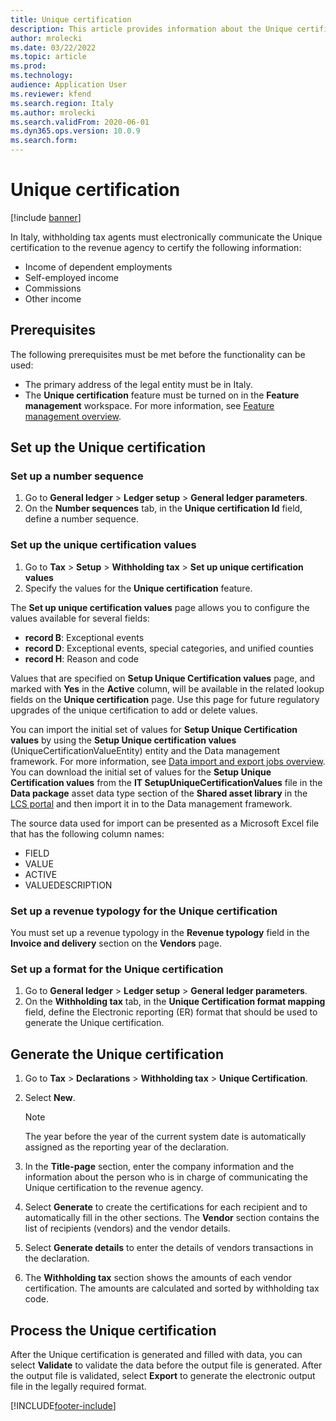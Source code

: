 ```yaml
---
title: Unique certification
description: This article provides information about the Unique certification for companies in Italy.
author: mrolecki
ms.date: 03/22/2022
ms.topic: article
ms.prod: 
ms.technology: 
audience: Application User
ms.reviewer: kfend
ms.search.region: Italy
ms.author: mrolecki
ms.search.validFrom: 2020-06-01
ms.dyn365.ops.version: 10.0.9
ms.search.form: 
---
```


# Unique certification

[!include [banner](../includes/banner.md)]

In Italy, withholding tax agents must electronically communicate the Unique certification to the revenue agency to certify the following information:

- Income of dependent employments
- Self-employed income
- Commissions
- Other income

## Prerequisites

The following prerequisites must be met before the functionality can be used:

- The primary address of the legal entity must be in Italy.
- The **Unique certification** feature must be turned on in the **Feature management** workspace. For more information, see [Feature management overview](../../fin-ops-core/fin-ops/get-started/feature-management/feature-management-overview.md).

## Set up the Unique certification

### Set up a number sequence

1. Go to **General ledger** \> **Ledger setup** \> **General ledger parameters**.
2. On the **Number sequences** tab, in the **Unique certification Id** field, define a number sequence.

### Set up the unique certification values

1. Go to **Tax** \> **Setup** \> **Withholding tax** \> **Set up unique certification values**
2. Specify the values for the **Unique certification** feature.

The **Set up unique certification values** page allows you to configure the values available for several fields:

- **record B**: Exceptional events
- **record D**: Exceptional events, special categories, and unified counties
- **record H**: Reason and code

Values that are specified on **Setup Unique Certification values** page, and marked with **Yes** in the **Active** column, will be available in the related lookup fields on the **Unique certification** page. Use this page for future regulatory upgrades of the unique certification to add or delete values.

You can import the initial set of values for **Setup Unique Certification values** by using the **Setup Unique certification values** (UniqueCertificationValueEntity) entity and the Data management framework. For more information, see [Data import and export jobs overview](../../fin-ops-core/dev-itpro/data-entities/data-import-export-job.md). You can download the initial set of values for the **Setup Unique Certification values** from the **IT SetupUniqueCertificationValues** file in the **Data package** asset data type section of the **Shared asset library** in the [LCS portal](https://lcs.dynamics.com/v2) and then import it in to the Data management framework.

The source data used for import can be presented as a Microsoft Excel file that has the following column names:

- FIELD
- VALUE
- ACTIVE
- VALUEDESCRIPTION

### Set up a revenue typology for the Unique certification

You must set up a revenue typology in the **Revenue typology** field in the **Invoice and delivery** section on the **Vendors** page.

### Set up a format for the Unique certification

1. Go to **General ledger** \> **Ledger setup** \> **General ledger parameters**.
2. On the **Withholding tax** tab, in the **Unique Certification format mapping** field, define the Electronic reporting (ER) format that should be used to generate the Unique certification.

## Generate the Unique certification

1. Go to **Tax** \> **Declarations** \> **Withholding tax** \> **Unique Certification**.
2. Select **New**.

    > [!NOTE]
    > The year before the year of the current system date is automatically assigned as the reporting year of the declaration.

3. In the **Title-page** section, enter the company information and the information about the person who is in charge of communicating the Unique certification to the revenue agency.
4. Select **Generate** to create the certifications for each recipient and to automatically fill in the other sections. The **Vendor** section contains the list of recipients (vendors) and the vendor details.
5. Select **Generate details** to enter the details of vendors transactions in the declaration.
6. The **Withholding tax** section shows the amounts of each vendor certification. The amounts are calculated and sorted by withholding tax code.

## Process the Unique certification

After the Unique certification is generated and filled with data, you can select **Validate** to validate the data before the output file is generated. After the output file is validated, select **Export** to generate the electronic output file in the legally required format.


[!INCLUDE[footer-include](../../includes/footer-banner.md)]
